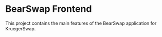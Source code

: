 # BearSwap Frontend


This project contains the main features of the BearSwap application for KruegerSwap.


